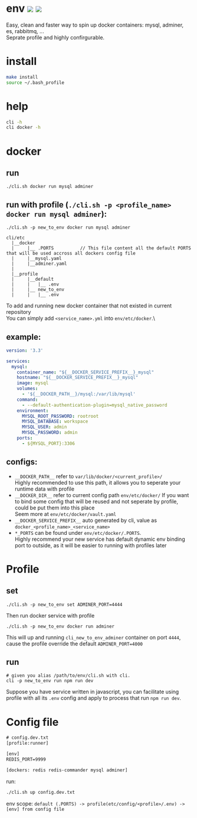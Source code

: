 # env ![](https://github.com/luanphandinh/env/workflows/workspace/badge.svg) ![](https://github.com/luanphandinh/env/workflows/cli/badge.svg)
Easy, clean and faster way to spin up docker containers: mysql, adminer, es, rabbitmq, ...\
Seprate profile and highly confirgurable.

# install
```bash
make install
source ~/.bash_profile
```

# help
```bash
cli -h
cli docker -h
```

# docker
## run
```
./cli.sh docker run mysql adminer
```

## run with profile (`./cli.sh -p <profile_name> docker run mysql adminer`):
```
./cli.sh -p new_to_env docker run mysql adminer
```

```
cli/etc
  |__docker
  |     |__ .PORTS          // This file content all the default PORTS that will be used accross all dockers config file
  |     |__mysql.yaml
  |     |__adminer.yaml
  |
  |__profile
  |     |__default
  |     |   |__ .env
  |     |__ new_to_env
  |     |   |__ .env
```

To add and running new docker container that not existed in current repository\
You can simply add `<service_name>.yml` into `env/etc/docker`.\

## example:
```yaml
version: '3.3'

services:
  mysql:
    container_name: "${__DOCKER_SERVICE_PREFIX__}_mysql"
    hostname: "${__DOCKER_SERVICE_PREFIX__}_mysql"
    image: mysql
    volumes:
      - '${__DOCKER_PATH__}/mysql:/var/lib/mysql'
    command:
      - --default-authentication-plugin=mysql_native_password
    environment:
      MYSQL_ROOT_PASSWORD: rootroot
      MYSQL_DATABASE: workspace
      MYSQL_USER: admin
      MYSQL_PASSWORD: admin
    ports:
      - ${MYSQL_PORT}:3306
```

## configs:
* `__DOCKER_PATH__` refer to `var/lib/docker/<current_profile>/`\
Highly recommended to use this path, it allows you to seperate your runtime data with profile
* `__DOCKER_DIR__` refer to current config path `env/etc/docker/`
If you want to bind some config that will be reused and not seperate by profile, could be put them into this place\
Seem more at `env/etc/docker/vault.yaml`
* `__DOCKER_SERVICE_PREFIX__` auto generated by cli, value as `docker_<profile_name>_<service_name>`
* `*_PORTS` can be found under `env/etc/docker/.PORTS`.\
Highly recommend your new service has default dynamic env binding port to outside, as it will be easier to running with profiles later

# Profile

## set
```
./cli.sh -p new_to_env set ADMINER_PORT=4444
```

Then run docker service with profile
```
./cli.sh -p new_to_env docker run adminer
```
This will up and running `cli_new_to_env_adminer` container on port `4444`, cause the profile override the default `ADMINER_PORT=4000`

## run
```
# given you alias /path/to/env/cli.sh with cli.
cli -p new_to_env run npm run dev
```

Suppose you have service written in javascript, you can facilitate using profile with all its `.env` config and apply to process that run `npm run dev`.

# Config file
```txt
# config.dev.txt
[profile:runner]

[env]
REDIS_PORT=9999

[dockers: redis redis-commander mysql adminer]
```
run:

```bash
./cli.sh up config.dev.txt
```

env scope:
`default (.PORTS) -> profile(etc/config/<profile>/.env) -> [env] from config file`
